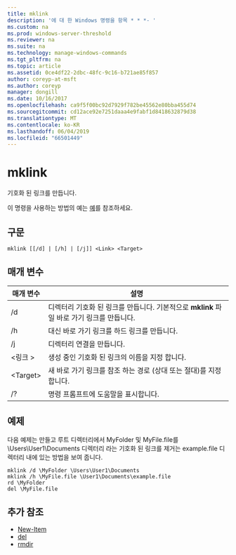 ```yaml
---
title: mklink
description: '에 대 한 Windows 명령을 항목 * * *- '
ms.custom: na
ms.prod: windows-server-threshold
ms.reviewer: na
ms.suite: na
ms.technology: manage-windows-commands
ms.tgt_pltfrm: na
ms.topic: article
ms.assetid: 0ce4df22-2dbc-48fc-9c16-b721ae85f857
author: coreyp-at-msft
ms.author: coreyp
manager: dongill
ms.date: 10/16/2017
ms.openlocfilehash: ca9f5f00bc92d7929f782be45562e80bba455d74
ms.sourcegitcommit: cd12ace92e7251daaa4e9fabf1d8418632879d38
ms.translationtype: MT
ms.contentlocale: ko-KR
ms.lasthandoff: 06/04/2019
ms.locfileid: "66501449"
---
```

# <a name="mklink"></a>mklink
기호화 된 링크를 만듭니다.

이 명령을 사용하는 방법의 예는 [예](#BKMK_examples)를 참조하세요.

## <a name="syntax"></a>구문

```
mklink [[/d] | [/h] | [/j]] <Link> <Target>
```

## <a name="parameters"></a>매개 변수

|매개 변수|설명|
|---------|-----------|
|/d|디렉터리 기호화 된 링크를 만듭니다. 기본적으로 **mklink** 파일 바로 가기 링크를 만듭니다.|
|/h|대신 바로 가기 링크를 하드 링크를 만듭니다.|
|/j|디렉터리 연결을 만듭니다.|
|\<링크 >|생성 중인 기호화 된 링크의 이름을 지정 합니다.|
|\<Target>|새 바로 가기 링크를 참조 하는 경로 (상대 또는 절대)를 지정 합니다.|
|/?|명령 프롬프트에 도움말을 표시합니다.|

## <a name="BKMK_examples"></a>예제

다음 예제는 만들고 루트 디렉터리에서 MyFolder 및 MyFile.file를 \Users\User1\Documents 디렉터리 라는 기호화 된 링크를 제거는 example.file 디렉터리 내에 있는 방법을 보여 줍니다.
```
mklink /d \MyFolder \Users\User1\Documents
mklink /h \MyFile.file \User1\Documents\example.file
rd \MyFolder
del \MyFile.file
```
## <a name="additional-references"></a>추가 참조
-   [New-Item](https://docs.microsoft.com/en-us/powershell/module/microsoft.powershell.management/new-item?view=powershell-6)
-   [del](https://docs.microsoft.com/en-us/windows-server/administration/windows-commands/del)
-   [rmdir](https://docs.microsoft.com/en-us/windows-server/administration/windows-commands/rd)

